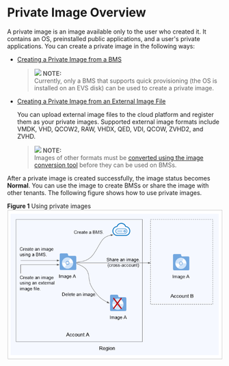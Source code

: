 # Private Image Overview<a name="EN-US_TOPIC_0053536890"></a>

A private image is an image available only to the user who created it. It contains an OS, preinstalled public applications, and a user's private applications. You can create a private image in the following ways:

-   [Creating a Private Image from a BMS](creating-a-private-image-from-a-bms.md)

    >![](/images/icon-note.gif) **NOTE:**   
    >Currently, only a BMS that supports quick provisioning \(the OS is installed on an EVS disk\) can be used to create a private image.  

-   [Creating a Private Image from an External Image File](creating-a-private-image-from-an-external-image-file.md)

    You can upload external image files to the cloud platform and register them as your private images. Supported external image formats include VMDK, VHD, QCOW2, RAW, VHDX, QED, VDI, QCOW, ZVHD2, and ZVHD.

    >![](/images/icon-note.gif) **NOTE:**   
    >Images of other formats must be  [converted using the image conversion tool](convert-image-file-formats.md)  before they can be used on BMSs.  


After a private image is created successfully, the image status becomes  **Normal**. You can use the image to create BMSs or share the image with other tenants. The following figure shows how to use private images.

**Figure  1**  Using private images<a name="fig478620132504"></a>  
![](figures/using-private-images.png "using-private-images")

